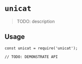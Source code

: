 # `unicat`

> TODO: description

## Usage

```
const unicat = require('unicat');

// TODO: DEMONSTRATE API
```
